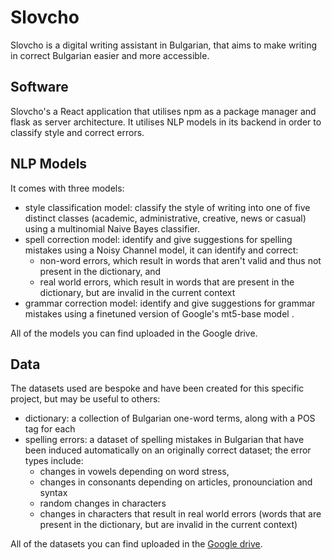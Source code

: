 # Slovcho

Slovcho is a digital writing assistant in Bulgarian, that aims to make writing in correct Bulgarian easier and more accessible.

## Software

Slovcho's a React application that utilises npm as a package manager and flask as server architecture. It utilises NLP models in its backend in order to classify style and correct errors.

## NLP Models

It comes with three models:
- style classification model: classify the style of writing into one of five distinct classes (academic, administrative, creative, news or casual) using a multinomial Naive Bayes classifier.
- spell correction model: identify and give suggestions for spelling mistakes using a Noisy Channel model, it can identify and correct:
  - non-word errors, which result in words that aren't valid and thus not present in the dictionary, and
  - real world errors, which result in words that are present in the dictionary, but are invalid in the current context
- grammar correction model: identify and give suggestions for grammar mistakes using a finetuned version of Google's mt5-base model .

All of the models you can find uploaded in the Google drive.

## Data

The datasets used are bespoke and have been created for this specific project, but may be useful to others:
- dictionary: a collection of Bulgarian one-word terms, along with a POS tag for each
- spelling errors: a dataset of spelling mistakes in Bulgarian that have been induced automatically on an originally correct dataset; the error types include:
  - changes in vowels depending on word stress,
  - changes in consonants depending on articles, pronounciation and syntax
  - random changes in characters
  - changes in characters that result in real world errors (words that are present in the dictionary, but are invalid in the current context)

All of the datasets you can find uploaded in the [Google drive](https://drive.google.com/drive/folders/1c_cdidKvW-kMg51Q0-lHWNocDRIlYnTo?usp=sharing).